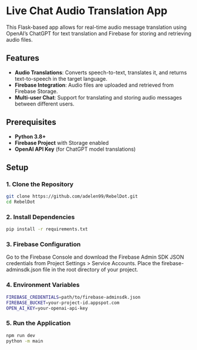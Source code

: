 # Live Chat Audio Translation App

This Flask-based app allows for real-time audio message translation using OpenAI’s ChatGPT for text translation and Firebase for storing and retrieving audio files.

## Features

- **Audio Translations**: Converts speech-to-text, translates it, and returns text-to-speech in the target language.
- **Firebase Integration**: Audio files are uploaded and retrieved from Firebase Storage.
- **Multi-user Chat**: Support for translating and storing audio messages between different users.

## Prerequisites

- **Python 3.8+**
- **Firebase Project** with Storage enabled
- **OpenAI API Key** (for ChatGPT model translations)

## Setup

### 1. Clone the Repository

```bash
git clone https://github.com/adelen99/RebelDot.git
cd RebelDot
```

### 2. Install Dependencies

```bash
pip install -r requirements.txt
```

### 3. Firebase Configuration

Go to the Firebase Console and download the Firebase Admin SDK JSON credentials from Project Settings > Service Accounts.
Place the firebase-adminsdk.json file in the root directory of your project.

### 4. Environment Variables

```bash
FIREBASE_CREDENTIALS=path/to/firebase-adminsdk.json
FIREBASE_BUCKET=your-project-id.appspot.com
OPEN_AI_KEY=your-openai-api-key
```

### 5. Run the Application

```bash
npm run dev
python -m main
```
